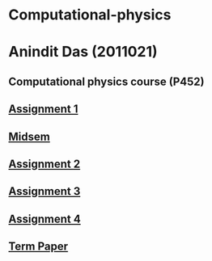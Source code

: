 # Computational-physics
# Anindit Das (2011021)
## Computational physics course (P452)
## [Assignment 1](https://github.com/slashgeaus/Computational-physics/tree/main/Assignment%201)
## [Midsem](https://github.com/slashgeaus/Computational-physics/blob/main/Midsem/midsem.ipynb)
## [Assignment 2](https://github.com/slashgeaus/Computational-physics/tree/main/Assignment%202)
## [Assignment 3](https://github.com/slashgeaus/Computational-physics/tree/main/Assignment%203)
## [Assignment 4](https://github.com/slashgeaus/Computational-physics/tree/main/Assignment%204)
## [Term Paper](https://github.com/slashgeaus/Computational-physics/tree/main/Term%20Paper)
